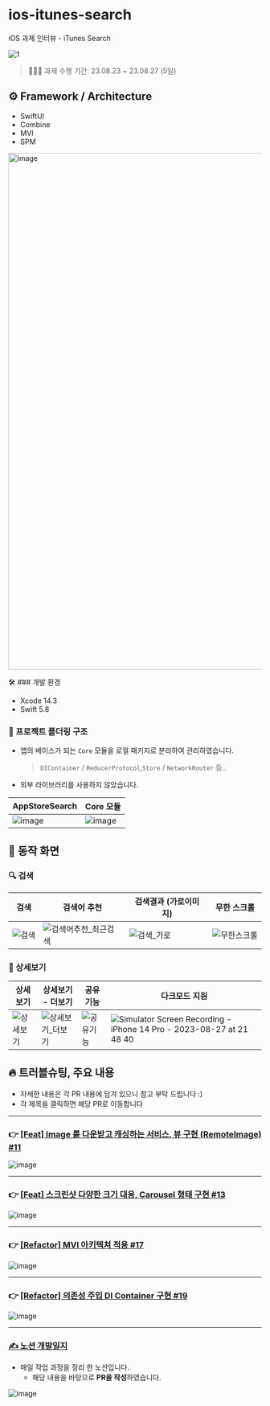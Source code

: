 # ios-itunes-search
iOS 과제 인터뷰 - iTunes Search

![1](https://github.com/qwerty3345/ios-itunes-search/assets/59835351/4fd1492d-86de-45cc-b4df-ebba24ab1e4f)

> 🧑🏻‍💻 과제 수행 기간: 23.08.23 ~ 23.08.27 (5일)

## ⚙️ Framework / Architecture

- SwiftUI
- Combine
- MVI
- SPM

<img width="1028" alt="image" src="https://github.com/qwerty3345/ios-itunes-search/assets/59835351/49e5be8e-bff2-4976-9a1e-a12242ea37df">


🛠️ ### 개발 환경
- Xcode 14.3
- Swift 5.8


### 📂 프로젝트 폴더링 구조

- 앱의 베이스가 되는 `Core` 모듈을 로컬 패키지로 분리하여 관리하였습니다.
    > `DIContainer` / `ReducerProtocol`,`Store` / `NetworkRouter` 등..
- 외부 라이브러리를 사용하지 않았습니다.

| AppStoreSearch | Core 모듈 |
| -------- | -------- |
| ![image](https://github.com/qwerty3345/ios-itunes-search/assets/59835351/d2eb49aa-f036-464c-8839-6cacebc3b5cc) | ![image](https://github.com/qwerty3345/ios-itunes-search/assets/59835351/1d3850a3-e3f7-4864-ba66-4271fa7bf0b0) |


## 📱 동작 화면


### 🔍 검색

| 검색                                                                                                   | 검색어 추천                                                                                                           | 검색결과 (가로이미지)                                                                                 | 무한 스크롤    |
| ------------------------------------------------------------------------------------------------------ | --------------------------------------------------------------------------------------------------------------------- | ----------------------------------------------------------------------------------------------------------- | --- |
| ![검색](https://github.com/qwerty3345/EasyCloset/assets/59835351/354cea6d-cfbc-486d-aabe-78ee346f4428) | ![검색어추천_최근검색](https://github.com/qwerty3345/EasyCloset/assets/59835351/7588599c-3c6c-4832-a5df-547f37e917b4) | ![검색_가로](https://github.com/qwerty3345/EasyCloset/assets/59835351/e8eb3b99-e7a6-42b5-9c9c-853518f17c8f) |  ![무한스크롤](https://github.com/qwerty3345/EasyCloset/assets/59835351/ecf3bf99-e7a9-4bbd-b941-abe32399b937)   |


### 👀 상세보기

| 상세보기 | 상세보기 - 더보기 | 공유기능 | 다크모드 지원 |
| -------- | -------- | -------- | -------- |
| ![상세보기](https://github.com/qwerty3345/EasyCloset/assets/59835351/d2158208-9e4c-4ad8-bde1-ade964dbd29e)     | ![상세보기_더보기](https://github.com/qwerty3345/EasyCloset/assets/59835351/4229d837-76cb-4fc4-86f6-a5a87d0ca2b4)     | ![공유기능](https://github.com/qwerty3345/EasyCloset/assets/59835351/272e62c9-748e-4caf-9813-4a1bfde7cf5c)     | ![Simulator Screen Recording - iPhone 14 Pro - 2023-08-27 at 21 48 40](https://github.com/qwerty3345/ios-itunes-search/assets/59835351/8a5c1048-e80f-4f5f-9480-92c2ff72b998)  |

## 🔥 트러블슈팅, 주요 내용
- 자세한 내용은 각 PR 내용에 담겨 있으니 참고 부탁 드립니다 :)
- 각 제목을 클릭하면 해당 PR로 이동합니다

-------

### 👉 [[Feat] Image 를 다운받고 캐싱하는 서비스, 뷰 구현 (RemoteImage) #11](https://github.com/qwerty3345/ios-itunes-search/pull/11)

![image](https://github.com/qwerty3345/ios-itunes-search/assets/59835351/4a97d4b8-6c93-4cff-b2f3-33dfd687695d)

-------

### 👉 [[Feat] 스크린샷 다양한 크기 대응, Carousel 형태 구현 #13](https://github.com/qwerty3345/ios-itunes-search/pull/13)

![image](https://github.com/qwerty3345/ios-itunes-search/assets/59835351/d3e0ad64-8100-43b3-b673-0f41995ac724)

-------

### 👉 [[Refactor] MVI 아키텍쳐 적용 #17](https://github.com/qwerty3345/ios-itunes-search/pull/17)

![image](https://github.com/qwerty3345/ios-itunes-search/assets/59835351/537802e1-245a-4bdb-88ff-a23a33c03179)

-------

### 👉 [[Refactor] 의존성 주입 DI Container 구현 #19](https://github.com/qwerty3345/ios-itunes-search/pull/19)

![image](https://github.com/qwerty3345/ios-itunes-search/assets/59835351/b8da5642-c0fd-4908-8d10-8d73b5ffd8f9)

-------

### [✍️ 노션 개발일지](https://iosmason.notion.site/f43e0248888147aba66e2e535db7acd0?pvs=4)
- 매일 작업 과정을 정리 한 노션입니다.
    - 해당 내용을 바탕으로 **PR을 작성**하였습니다.

![image](https://github.com/qwerty3345/ios-itunes-search/assets/59835351/7ecf407a-4af6-46b1-9253-614b1521796a)
